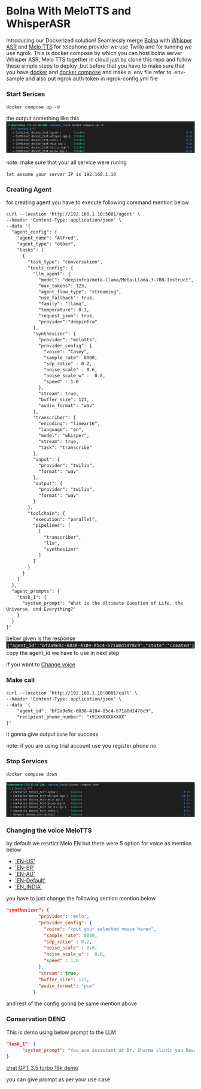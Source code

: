 # Bolna With MeloTTS and WhisperASR
Introducing our Dockerized solution! Seamlessly merge [Bolna](https://github.com/bolna-ai/bolna) with [Whisper ASR](https://github.com/bolna-ai/streaming-whisper-server) and [Melo TTS](https://github.com/anshjoseph/MiloTTS-Server) for telephone provider we use Twillo and for tunning we use ngrok. This is docker compose by which you can host bolna server Whisper ASR, Melo TTS together in cloud just by clone this repo  and follow these simple steps to deploy ,but before that you have to make sure that you have [docker](https://docs.docker.com/engine/install/) and [docker compose](https://docs.docker.com/compose/install/) and make a .env file refer to .env-sample and also put ngrok auth token in ngrok-config.yml file


### Start Serices
```shell
docker compose up -d
```
the output something like this
![alt text](./img/docker_up.png "docker compose up -d")

note: make sure that your all service were runing

`let assume your server IP is 192.168.1.10`

### Creating Agent
for creating agent you have to execute following command mention below
```shell
curl --location 'http://192.168.1.10:5001/agent' \
--header 'Content-Type: application/json' \
--data '{
  "agent_config": {
    "agent_name": "Alfred",
    "agent_type": "other",
    "tasks": [
      {
        "task_type": "conversation",
        "tools_config": {
          "llm_agent": {
            "model": "deepinfra/meta-llama/Meta-Llama-3-70B-Instruct",
            "max_tokens": 123,
            "agent_flow_type": "streaming",
            "use_fallback": true,
            "family": "llama",
            "temperature": 0.1,
            "request_json": true,
            "provider":"deepinfra"
          },
          "synthesizer": {
            "provider": "melotts",
            "provider_config": {
              "voice": "Casey",
              "sample_rate": 8000,
              "sdp_ratio" : 0.2,
              "noise_scale" : 0.6,
              "noise_scale_w" :  0.8,
              "speed" : 1.0
            },
            "stream": true,
            "buffer_size": 123,
            "audio_format": "wav"
          },
          "transcriber": {
            "encoding": "linear16",
            "language": "en",
            "model": "whisper",
            "stream": true,
            "task": "transcribe"
          },
          "input": {
            "provider": "twilio",
            "format": "wav"
          },
          "output": {
            "provider": "twilio",
            "format": "wav"
          }
        },
        "toolchain": {
          "execution": "parallel",
          "pipelines": [
            [
              "transcriber",
              "llm",
              "synthesizer"
            ]
          ]
        }
      }
    ]
  },
  "agent_prompts": {
    "task_1": {
      "system_prompt": "What is the Ultimate Question of Life, the Universe, and Everything?"
    }
  }
}'

```
below given is the response 
![alt text](./img/agent_res.png "agent response")
copy the agent_id we have to use in next step

if you want to [Change voice](#change-voice)

### Make call
```shell
curl --location 'http://192.168.1.10:8001/call' \
--header 'Content-Type: application/json' \
--data '{
    "agent_id": "bf2a9e9c-6038-4104-85c4-b71a0d1478c9",
    "recipient_phone_number": "+91XXXXXXXXXX"
}'
```
it gonna give output `Done` for succees

note: if you are using trial account use you register phone no

### Stop Services
```shell
docker compose down
```
![alt text](./img/docker_dw.png "docker compose up -d")


### Changing the voice MeloTTS
<a id="change-voice"></a>
by default we resrtict Melo EN but there were 5 option for voice as mention below
- ['EN-US'](./audio/audio_sample/EN_US.wav) 
- ['EN-BR'](./audio/audio_sample/EN-BR.wav) 
- ['EN-AU'](./audio/audio_sample/EN-AU.wav) 
- ['EN-Default'](./audio/audio_sample/EN-Default.wav) 
- ['EN_INDIA'](./audio/audio_sample/EN_INDIA.wav)

you have to just change the following section mention below
```JSON
"synthesizer": {
            "provider": "melo",
            "provider_config": {
              "voice": "<put your selected voice here>",
              "sample_rate": 8000,
              "sdp_ratio" : 0.2,
              "noise_scale" : 0.6,
              "noise_scale_w" :  0.8,
              "speed" : 1.0
            },
            "stream": true,
            "buffer_size": 123,
            "audio_format": "pcm"
          }
```
and rest of the config gonna be same mention above

### Conservation DENO
This is demo using below prompt to the LLM
```json
"task_1": {
      "system_prompt": "You are assistant at Dr. Sharma clinic you have to book an appointment"
}
```



[chat GPT 3.5 turbo 16k demo](./audio/demo_audio.mp3)

you can give prompt as per your use case 
